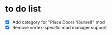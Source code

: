 # to do list

- [X] Add category for "Place Doors Yourself" mod
- [X] Remove vortex-specific mod manager support

